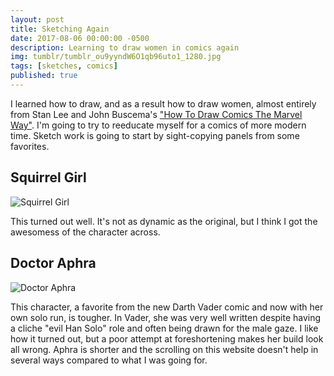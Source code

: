 ```yaml
---
layout: post
title: Sketching Again
date: 2017-08-06 00:00:00 -0500
description: Learning to draw women in comics again
img: tumblr/tumblr_ou9yyndW6O1qb96uto1_1280.jpg
tags: [sketches, comics]
published: true
---
```


I learned how to draw, and as a result how to draw women, almost entirely from Stan Lee and John Buscema's ["How To Draw Comics The Marvel Way"](https://www.amazon.com/How-Draw-Comics-Marvel-Way/dp/0671530771/). I'm going to try to reeducate myself for a comics of more modern time. Sketch work is going to start by sight-copying panels from some favorites.  

## Squirrel Girl

![Squirrel Girl]({{site.baseurl}}/assets/img/tumblr/tumblr_ou9yyndW6O1qb96uto1_1280.jpg)

This turned out well.  It's not as dynamic as the original, but I think I got the awesomess of the character across.

## Doctor Aphra

![Doctor Aphra]({{site.baseurl}}/assets/img/tumblr/tumblr_oulapvm3qO1qb96uto1_1280.jpg)

This character, a favorite from the new Darth Vader comic and now with her own solo run, is tougher.  In Vader, she was very well written despite having a cliche "evil Han Solo" role and often being drawn for the male gaze.  I like how it turned out, but a poor attempt at foreshortening makes her build look all wrong. Aphra is shorter and the scrolling on this website doesn't help in several ways compared to what I was going for.

